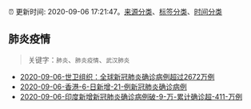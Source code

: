 :alarm_clock: 更新时间: 2020-09-06 17:21:47。[来源分类](../README.md)、[标签分类](../TAGS.md)、[时间分类](../TIMELINE.md)

## 肺炎疫情


> 关键字：`肺炎`、`肺炎疫情`、`武汉肺炎`



- [2020-09-06-世卫组织：全球新冠肺炎确诊病例超过2672万例](http://app.cctv.com/special/cportal/detail/arti/index.html?id=Arti34IDTwjrifosrehROeNO200906&isfromapp=1) 
- [2020-09-06-香港-6-日新增-21-例新冠肺炎确诊病例](http://app.cctv.com/special/cportal/detail/arti/index.html?id=Artij8irZOXyeeVWv4tqYKSe200906&isfromapp=1) 
- [2020-09-06-印度新增新冠肺炎确诊病例破-9-万-累计确诊超-411-万例](http://app.cctv.com/special/cportal/detail/arti/index.html?id=ArtipN8xPZgTB5lB8EY2CBkb200906&isfromapp=1) 